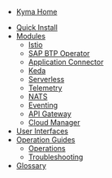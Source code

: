 * [Kyma Home](/README.md)
<!-- markdown-link-check-disable -->
* [Quick Install](/02-get-started/01-quick-install.md)
* [Modules](/06-modules/README.md)
  * [Istio](/istio/user/README.md)
  * [SAP BTP Operator](/btp-manager/user/README.md)
  * [Application Connector](/application-connector-manager/user/README.md)
  * [Keda](/keda-manager/user/README.md)
  * [Serverless](/serverless-manager/user/README.md)
  * [Telemetry](/telemetry-manager/user/README.md)
  * [NATS](/nats-manager/user/README.md)
  * [Eventing](/eventing-manager/user/README.md)
  * [API Gateway](/api-gateway/user/README.md)
  * [Cloud Manager](/cloud-manager/user/README.md)
* [User Interfaces](/01-overview/ui/README.md)
* [Operation Guides](/04-operation-guides/README.md)
  * [Operations](/04-operation-guides/operations/README.md)
  * [Troubleshooting](/04-operation-guides/troubleshooting/README.md)
* [Glossary](/glossary.md)
<!-- markdown-link-check-enable -->
